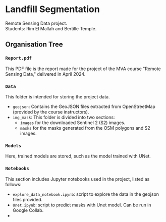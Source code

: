 # Landfill Segmentation
Remote Sensing Data project.  
Students: Rim El Mallah and Bertille Temple.

## Organisation Tree

### `Report.pdf`
This PDF file is the report made for the project of the MVA course "Remote Sensing Data," delivered in April 2024.

### `Data`
This folder is intended for storing the project data.
- `geojson`: Contains the GeoJSON files extracted from OpenStreetMap (provided by the course instructors).
- `img_mask`: This folder is divided into two sections:
    - `images` for the downloaded Sentinel 2 (S2) images.
    - `masks` for the masks generated from the OSM polygons and S2 images.

### `Models`
Here, trained models are stored, such as the model trained with UNet.

### `Notebooks`
This section includes Jupyter notebooks used in the project, listed as follows:
- `explore_data_notebook.ipynb`: script to explore the data in the geojson files provided. 
- `Unet.ipynb`: script to predict masks with Unet model. Can be run in Google Collab. 
- 
